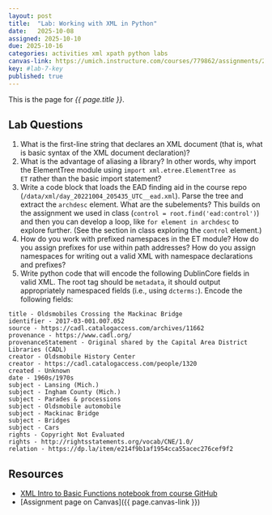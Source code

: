 ```yaml
---
layout: post
title:  "Lab: Working with XML in Python"
date:   2025-10-08
assigned: 2025-10-10
due: 2025-10-16
categories: activities xml xpath python labs
canvas-link: https://umich.instructure.com/courses/779862/assignments/2877257
key: #lab-7-key
published: true
---
```


This is the page for *{{ page.title }}*.

## Lab Questions

1. What is the first-line string that declares an XML document (that is, what is basic syntax of the XML document declaration)?
2. What is the advantage of aliasing a library? In other words, why import the ElementTree module using `import xml.etree.ElementTree as ET` rather than the basic import statement?
3. Write a code block that loads the EAD finding aid in the course repo (`/data/xml/day_20221004_205435_UTC__ead.xml`). Parse the tree and extract the `archdesc` element. What are the subelements? This builds on the assignment we used in class (`control = root.find('ead:control')`) and then you can develop a loop, like `for element in archdesc` to explore further. (See the section in class exploring the `control` element.)
4. How do you work with prefixed namespaces in the ET module? How do you assign prefixes for use within path addresses? How do you assign namespaces for writing out a valid XML with namespace declarations and prefixes?
5. Write python code that will encode the following DublinCore fields in valid XML. The root tag should be `metadata`, it should output appropriately namespaced fields (i.e., using `dcterms:`). Encode the following fields:
```
title - Oldsmobiles Crossing the Mackinac Bridge
identifier - 2017-03-001.007.052
source - https://cadl.catalogaccess.com/archives/11662
provenance - https://www.cadl.org/
provenanceStatement - Original shared by the Capital Area District Libraries (CADL)
creator - Oldsmobile History Center
creator - https://cadl.catalogaccess.com/people/1320
created - Unknown
date - 1960s/1970s
subject - Lansing (Mich.)
subject - Ingham County (Mich.)
subject - Parades & processions
subject - Oldsmobile automobile
subject - Mackinac Bridge
subject - Bridges
subject - Cars
rights - Copyright Not Evaluated
rights - http://rightsstatements.org/vocab/CNE/1.0/
relation - https://dp.la/item/e214f9b1af1954cca55acec276cef9f2
```

## Resources

* [XML Intro to Basic Functions notebook from course GitHub][worked-notebook]
* [Assignment page on Canvas]({{ page.canvas-link }})

[worked-notebook]: https://github.com/morskyjezek/si676-2025-data/blob/main/examples/xml-intro-basic-functions-ET.ipynb